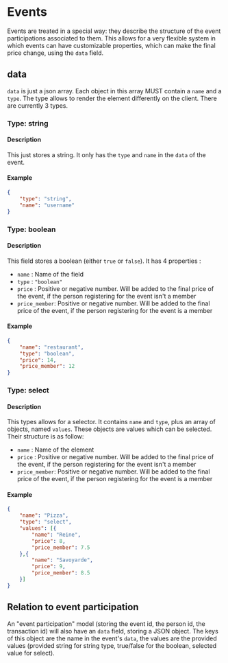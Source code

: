 # Events

Events are treated in a special way: they describe the structure of the event participations associated to them. This allows for a very flexible system in which events can have customizable properties, which can make the final price change, using the `data` field.

## data

`data` is just a json array. Each object in this array MUST contain a `name` and a `type`. The type allows to render the element differently on the client. There are currently 3 types.

### Type: string

#### Description

This just stores a string. It only has the `type` and `name` in the `data` of the event.

#### Example

```json
{
    "type": "string",
    "name": "username"
}
```

### Type: boolean

#### Description

This field stores a boolean (either `true` or `false`). It has 4 properties :
 - `name` : Name of the field
 - `type` : `"boolean"`
 - `price` : Positive or negative number. Will be added to the final price of the event, if the person registering for the event isn't a member
 - `price_member`: Positive or negative number. Will be added to the final price of the event, if the person registering for the event is a member

#### Example

```json
{
    "name": "restaurant",
    "type": "boolean",
    "price": 14,
    "price_member": 12
}
```

### Type: select

#### Description

This types allows for a selector. It contains `name` and `type`, plus an array of objects, named `values`. These objects are values which can be selected. Their structure is as follow:
 - `name` : Name of the element
 - `price` : Positive or negative number. Will be added to the final price of the event, if the person registering for the event isn't a member
 - `price_member`: Positive or negative number. Will be added to the final price of the event, if the person registering for the event is a member

#### Example

```json
{
    "name": "Pizza",
    "type": "select",
    "values": [{
        "name": "Reine",
        "price": 8,
        "price_member": 7.5
    },{
        "name": "Savoyarde",
        "price": 9,
        "price_member": 8.5
    }]
}
```

## Relation to event participation

An "event participation" model (storing the event id, the person id, the transaction id) will also have an `data` field, storing a JSON object. The keys of this object are the name in the event's `data`, the values are the provided values (provided string for string type, true/false for the boolean, selected value for select).
